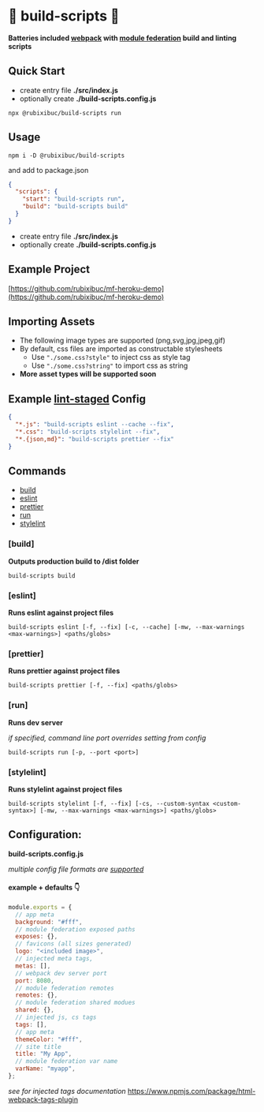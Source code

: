 # 🔨 build-scripts 🧹

**Batteries included [webpack](https://webpack.js.org/) with [module federation](https://webpack.js.org/concepts/module-federation/) build and linting scripts**

## Quick Start

- create entry file **./src/index.js**
- optionally create **./build-scripts.config.js**

```shell
npx @rubixibuc/build-scripts run
```

## Usage

```shell
npm i -D @rubixibuc/build-scripts
```

and add to package.json

```json
{
  "scripts": {
    "start": "build-scripts run",
    "build": "build-scripts build"
  }
}
```

- create entry file **./src/index.js**
- optionally create **./build-scripts.config.js**

## Example Project

[https://github.com/rubixibuc/mf-heroku-demo](https://github.com/rubixibuc/mf-heroku-demo)

## Importing Assets

- The following image types are supported (png,svg,jpg,jpeg,gif)
- By default, css files are imported as constructable stylesheets
  - Use `"./some.css?style"` to inject css as style tag
  - Use `"./some.css?string"` to import css as string
- **More asset types will be supported soon**

## Example [lint-staged](https://github.com/okonet/lint-staged) Config

```json
{
  "*.js": "build-scripts eslint --cache --fix",
  "*.css": "build-scripts stylelint --fix",
  "*.{json,md}": "build-scripts prettier --fix"
}
```

## Commands

- [build](#build)
- [eslint](#eslint)
- [prettier](#prettier)
- [run](#run)
- [stylelint](#stylelint)

### \[build\]

**Outputs production build to /dist folder**

```shell
build-scripts build
```

### \[eslint\]

**Runs eslint against project files**

```shell
build-scripts eslint [-f, --fix] [-c, --cache] [-mw, --max-warnings <max-warnings>] <paths/globs>
```

### \[prettier\]

**Runs prettier against project files**

```shell
build-scripts prettier [-f, --fix] <paths/globs>
```

### \[run\]

**Runs dev server**

_if specified, command line port overrides setting from config_

```shell
build-scripts run [-p, --port <port>]
```

### \[stylelint\]

**Runs stylelint against project files**

```shell
build-scripts stylelint [-f, --fix] [-cs, --custom-syntax <custom-syntax>] [-mw, --max-warnings <max-warnings>] <paths/globs>
```

## Configuration:

**build-scripts.config.js**

_multiple config file formats are [supported](https://github.com/davidtheclark/cosmiconfig#explorersearch)_

#### example + defaults 👇

```javascript
module.exports = {
  // app meta
  background: "#fff",
  // module federation exposed paths
  exposes: {},
  // favicons (all sizes generated)
  logo: "<included image>",
  // injected meta tags,
  metas: [],
  // webpack dev server port
  port: 8080,
  // module federation remotes
  remotes: {},
  // module federation shared modues
  shared: {},
  // injected js, cs tags
  tags: [],
  // app meta
  themeColor: "#fff",
  // site title
  title: "My App",
  // module federation var name
  varName: "myapp",
};
```

_see for injected tags documentation_
https://www.npmjs.com/package/html-webpack-tags-plugin
